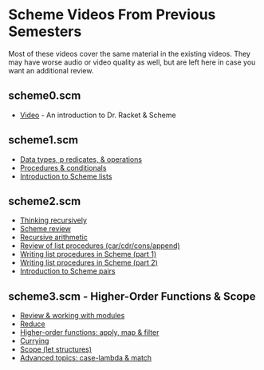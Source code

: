 # Scheme Videos From Previous Semesters

Most of these videos cover the same material in the existing videos.  They may have worse audio or video quality as well, but are left here in case you want an additional review.

## scheme0.scm

- [Video](https://youtu.be/aPsIUv0rP7o) - An introduction to Dr. Racket & Scheme

## scheme1.scm

- [Data types, p redicates, & operations](https://youtu.be/r64vat2ztf4)
- [Procedures & conditionals](https://youtu.be/Io1eNFxxtqg)
- [Introduction to Scheme lists](https://youtu.be/GXKfxQdTohk)

## scheme2.scm

- [Thinking recursively](https://youtu.be/zDJXVpHASuI)
- [Scheme review](https://youtu.be/YCjxbHZT_Ho)
- [Recursive arithmetic](https://youtu.be/mdnEoBMOpQs)
- [Review of list procedures (car/cdr/cons/append)](https://youtu.be/DhbmRVMdEaE)
- [Writing list procedures in Scheme (part 1)](https://youtu.be/BAYoEGGzj5s)
- [Writing list procedures in Scheme (part 2)](https://youtu.be/u0U4XJMzFzM)
- [Introduction to Scheme pairs](https://youtu.be/SF4VEPtv_Po)

## scheme3.scm - Higher-Order Functions & Scope

- [Review & working with modules](https://youtu.be/tYX7Nht6pyA)
- [Reduce](https://youtu.be/wOu7itUGR70)
- [Higher-order functions: apply, map & filter](https://youtu.be/Xs58XIu_QyU)
- [Currying](https://youtu.be/ojutgb4UjAE)
- [Scope (let structures)](https://youtu.be/drmrNQWklxM)
- [Advanced topics: case-lambda & match](https://youtu.be/3dfEXUz0NTg)